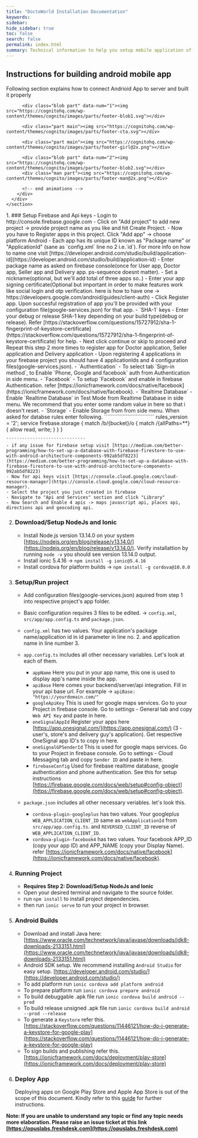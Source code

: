 ```yaml
---
title: "DoctoWorld Installation Documentation"
keywords: 
sidebar: 
hide_sidebar: true
toc: false
search: false
permalink: index.html
summary: Technical information to help you setup mobile application of DoctoWorld - doctors appointment / medi shop Delivery App.
---
```

<div class="row">
  <div class="col-md-6 section-col">
    <h2 id="mobile-title" class="section-title">Instructions for building android mobile app</h2>
    <p>Following section explains how to connect Andrioid App to server and built it properly</p>
  </div>
  <div class="col-md-6">
    <section id="footer-cta" class="hasAnim on" data-offset="100">
      <div class="bg-wrap">
        <div class="background cn basic-scaler">
          <!-- animations -->

          <div class="blob part" data-num="1"><img src="https://cognitohq.com/wp-content/themes/cognito/images/parts/footer-blob1.svg"></div>

          <div class="part main"><img src="https://cognitohq.com/wp-content/themes/cognito/images/parts/footer-cta.svg"></div>      

          <div class="part main"><img src="https://cognitohq.com/wp-content/themes/cognito/images/parts/footer-girl@2x.png"></div>

          <div class="blob part" data-num="2"><img src="https://cognitohq.com/wp-content/themes/cognito/images/parts/footer-blob2.svg"></div>
          <div class="man part"><img src="https://cognitohq.com/wp-content/themes/cognito/images/parts/footer-man@2x.png"></div>

          <!-- end animations -->
        </div>
      </div>    
    </section>
  </div>  
</div>
<div markdown="1">
1. ### Setup Firebase and Api keys
    - Login to http://console.firebase.google.com
    - Click on "Add project" to add new project -> provide project name as you like and hit Create Project.
    - Now you have to Register apps in this project. Click "Add app" -> choose platform Android
    - Each app has its unique ID known as "Package name" or "ApplicationId" (sane as `config.xml` line no 2 i.e.`id`). For more info on how to name one visit [https://developer.android.com/studio/build/application-id](https://developer.android.com/studio/build/application-id)
    - Enter package name as asked on firebase console(once for User app, Doctor app, Seller app and Delivery app. ps-sequence doesnt matter).
    - Set a nickname(optional, but we'll add total of three apps so..)
    - Enter your app signing certificate(Optional but important in order to make features work like social login and otp verification. here is how to have one -> https://developers.google.com/android/guides/client-auth)
    - Click Register app. Upon succesful registration of app you'll be provided with your configuration file(google-services.json) for that app.
    - `SHA-1` keys - Enter your debug or release SHA-1 key depending on your build type(debug or release). Refer [https://stackoverflow.com/questions/15727912/sha-1-fingerprint-of-keystore-certificate](https://stackoverflow.com/questions/15727912/sha-1-fingerprint-of-keystore-certificate) for help.
    - Next click continue or skip to proceed and Repeat this step 2 more times to register app for Doctor application, Seller application and Delivery application
    - Upon registering 4 applications in your firebase project you should have 4 applicationIds and 4 configuration files(google-services.json).
    - `Authentication` - To select tab `Sign-in method`, to Enable `Phone, Google and facebook` auth from Authentication in side menu.
    - `Facebook` - To setup `Facebook` and enable in firebase Authentication. refer [https://ionicframework.com/docs/native/facebook](https://ionicframework.com/docs/native/facebook).
    - `Realtime Database` - Enable `Realtime Database` in Test Mode from Realtime Database in side menu. We recommend that you enter some random value in here so that i doesn't reset.
    - `Storage` - Enable Storage from from side menu. When asked for databse rules enter following.
    ``````````````````````````````
      rules_version = '2';
      service firebase.storage {
        match /b/{bucket}/o {
          match /{allPaths=**} {
            allow read, write;
          }
        }
      }
      
    ``````````````````````````````
    - if any issue for firebase setup visit [https://medium.com/better-programming/how-to-set-up-a-database-with-firebase-firestore-to-use-with-android-architecture-components-992ab5df8223](https://medium.com/better-programming/how-to-set-up-a-database-with-firebase-firestore-to-use-with-android-architecture-components-992ab5df8223)
    - Now for api keys visit [https://console.cloud.google.com/cloud-resource-manager](https://console.cloud.google.com/cloud-resource-manager).
    - Select the project you just created in firebase
    - Navigate to "Api and Services" section and click "Library"
    - Now Search and Enable 4 apis -> maps javascript api, places api, directions api and geocoding api.
2. ### Download/Setup NodeJs and Ionic
    - Install Node.js version 13.14.0 on your system [https://nodejs.org/en/blog/release/v13.14.0/](https://nodejs.org/en/blog/release/v13.14.0/). Verify installattion by running `node -v` you should see version 13.14.0 output.
    - Install ionic 5.4.16 -> `npm install -g ionic@5.4.16`
    - Install cordova for platform builds -> `npm install -g cordova@10.0.0`
3. ### Setup/Run project
    - Add configuration files(google-services.json) aquired from step 1 into respective project's app folder.
    - Basic configuration requires 3 files to be edited. -> `config.xml`, `src/app/app.config.ts` and `package.json`.
    - `config.xml` has two values. Your application's package name/application id in id parameter in line no. 2. and application name in line number 3.
    - `app.config.ts` includes all other necessary variables. Let's look at each of them.

      - `appName` Here you put in your app name, this one is used to display app's name inside the app.
      - `apiBase` Here comes your backend/server/api integration. Fill in your api base url. For example -> `apiBase: "https://yourdomain.com/"`
      - `googleApiKey` This is used for google maps services. Go to your Project in firebase console. Go to settings - General tab and copy `Web API Key` and paste in here.
      - `oneSignalAppId` Register your apps here [https://app.onesignal.com/](https://app.onesignal.com/) (3 - user's, store's and delivery guy's application). Get respective OneSignal app ID's to copy in here.
      - `oneSignalGPSenderId` This is used for google maps services. Go to your Project in firebase console. Go to settings - Cloud Messaging tab and copy `Sender ID` and paste in here.
      - `firebaseConfig` Used for firebase realtime database, google authentication and phone authentication. See this for setup instructions [https://firebase.google.com/docs/web/setup#config-object](https://firebase.google.com/docs/web/setup#config-object).

   - `package.json` includes all other necessary veriables. let's look this.
      - `cordova-plugin-googleplus` has two values. Your googleplus `WEB_APPLICATION_CLIENT_ID` same as `webApplicationId` from `src/app/app.config.ts`. and `REVERSED_CLIENT_ID` reverse of `WEB_APPLICATION_CLIENT_ID`.
      - `cordova-plugin-facebook4` has two values. Your facebook APP_ID (copy your app ID) and APP_NAME (copy your Display Name). refer [https://ionicframework.com/docs/native/facebook](https://ionicframework.com/docs/native/facebook).
   
4. ### Running Project
    - **Requires Step 2: Download/Setup NodeJs and Ionic**
    - Open your desired terminal and navigate to the source folder.
    - run `npm install` to install project dependencies.
    - then run `ionic serve` to run your project in browser.
5. ### Android Builds
    - Download and install Java here: [https://www.oracle.com/technetwork/java/javase/downloads/jdk8-downloads-2133151.html](https://www.oracle.com/technetwork/java/javase/downloads/jdk8-downloads-2133151.html)
    - Android SDK setup. We recommend installing `Android Studio` for easy setup. [https://developer.android.com/studio/](https://developer.android.com/studio/)
    - To add platform run `ionic cordova add platform android`
    - To prepare platform run `ionic cordova prepare android`
    - To build debuggable .apk file run `ionic cordova build android --prod`
    - To build release unsigned .apk file run `ionic cordova build android --prod --release`
    - To generate a `Keystore` refer this. [https://stackoverflow.com/questions/11446121/how-do-i-generate-a-keystore-for-google-play](https://stackoverflow.com/questions/11446121/how-do-i-generate-a-keystore-for-google-play)
    - To sign builds and publishing refer this. [https://ionicframework.com/docs/deployment/play-store](https://ionicframework.com/docs/deployment/play-store)
6. ### Deploy App
    Deploying apps on Google Play Store and Apple App Store is out of the scope of this document.
    Kindly refer to this [guide](https://ionicframework.com/docs/intro/deploying/) for further instructions.

**Note: If you are unable to understand any topic or find any topic needs more elaboration. 
Please raise an issue ticket at this link [https://opuslabs.freshdesk.com](https://opuslabs.freshdesk.com)**
</div>